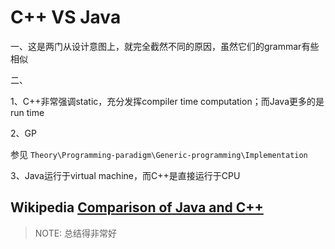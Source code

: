 # C++ VS Java

一、这是两门从设计意图上，就完全截然不同的原因，虽然它们的grammar有些相似

二、

1、C++非常强调static，充分发挥compiler time computation；而Java更多的是run time

2、GP

参见 `Theory\Programming-paradigm\Generic-programming\Implementation`

3、Java运行于virtual machine，而C++是直接运行于CPU



## Wikipedia [Comparison of Java and C++](https://infogalactic.com/info/Comparison_of_Java_and_C%2B%2B)

> NOTE: 总结得非常好